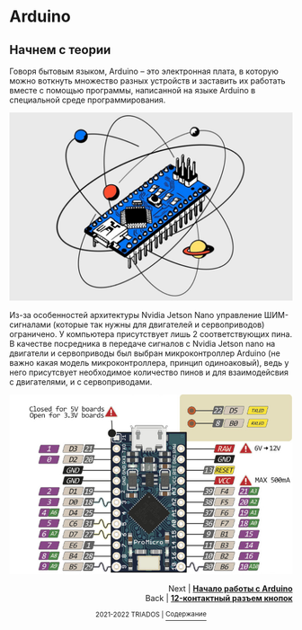 # Arduino

## Начнем с теории
Говоря бытовым языком, Arduino – это электронная плата, в которую можно воткнуть множество разных устройств и заставить их работать вместе с помощью программы, написанной на языке Arduino в специальной среде программирования.

<img src="https://github.com/mook003/Triados/blob/main/docs/images/arduino.jfif">

Из-за особенностей архитектуры Nvidia Jetson Nano управление ШИМ-сигналами (которые так нужны для двигателей и сервоприводов) ограничено. У компьютера присутствует лишь 2 соответствующих пина.
В качестве посредника в передаче сигналов с Nvidia Jetson nano на двигатели и сервоприводы был выбран микроконтроллер Arduino (не важно какая модель микроконтроллера, принцип одиноаковый), ведь у него присутсвует необходимое количество пинов и для взаимодейсвия с двигателями, и с сервоприводами.

<img src="https://github.com/mook003/Triados/blob/main/docs/images/pro_micro_pinout.jpg">

<p align="right">Next | <b><a href="https://github.com/mook003/Triados/blob/main/docs/4to_takoe_arduino.md">Начало работы с Arduino</a></b>
<br/>
Back | <b><a href="12-pin_button_header.md">12-контактный разъем кнопок</a></b></p>
<p align="center"><sup>2021-2022 TRIADOS | </sup><a href="../README.md#содержание"><sup>Содержание</sup></a></p>
